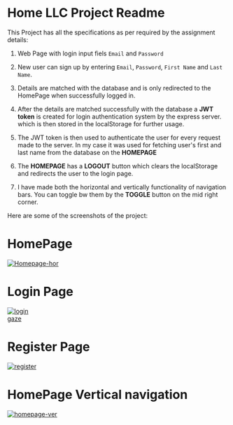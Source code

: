 # Home LLC Project Readme


This Project has all the specifications as per required by the assignment details:
1. Web Page with login input fiels `Email` and `Password`

1. New user can sign up by entering `Email`, `Password`, `First Name` and `Last Name`. 

1. Details are matched with the database and is only redirected to the HomePage when successfully logged in. 

1. After the details are matched successfully with the database a **JWT token** is created for login authentication system by the express server. which is then stored in the localStorage for further usage.

1. The JWT token is then used to authenticate the user for every request made to the server. In my case it was used for fetching user's first and last name from the database on the **HOMEPAGE**

1. The **HOMEPAGE** has a **LOGOUT** button which clears the localStorage and redirects the user to the login page.

1. I have made both the horizontal and vertically functionality of navigation bars. You can toggle bw them by the **TOGGLE** button on the mid right corner.



Here are some of the screenshots of the project:

# HomePage
<a href="https://ibb.co/PwMJYgz"><img src="https://i.ibb.co/SRcHxB7/Homepage-hor.png" alt="Homepage-hor" border="0"></a>



# Login Page
<a href="https://ibb.co/yp2jvPs"><img src="https://i.ibb.co/r39r80y/login.png" alt="login" border="0"></a><br /><a target='_blank' href='https://emoticoncentral.com/category/gaze'>gaze</a><br />


# Register Page
<a href="https://ibb.co/HxBgr7T"><img src="https://i.ibb.co/GtnPV7Q/register.png" alt="register" border="0"></a>

# HomePage Vertical navigation
<a href="https://ibb.co/HzyfPzj"><img src="https://i.ibb.co/YkSFdkx/homepage-ver.png" alt="homepage-ver" border="0"></a>

